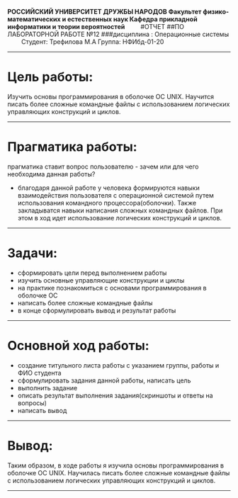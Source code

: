 **РОССИЙСКИЙ УНИВЕРСИТЕТ ДРУЖБЫ НАРОДОВ
Факультет физико-математических и естественных наук
Кафедра прикладной информатики и теории вероятностей**
 
 
 
 
#ОТЧЕТ 
##ПО ЛАБОРАТОРНОЙ РАБОТЕ №12
###дисциплина : Операционные системы
 
 
 
 
Студент: Трефилова М.А
Группа: НФИбд-01-20

---
# Цель работы: 

Изучить основы программирования в оболочке ОС UNIX. Научится писать более сложные командные файлы с использованием логических управляющих конструкций и циклов.


---
# Прагматика работы:

прагматика ставит вопрос пользователю - зачем или для чего необходима данная работы?

- благодаря данной работе у человека формируются навыки взаимодействия пользователя с операционной системой путем использования командного процессора(оболочки). Также закладыватся навыки написания сложных командных файлов. При этом в ход идет использование логических конструкций и циклов.




---
# Задачи:

- сформировать цели перед выполнением работы
- изучить основные управляющие конструкции и циклы
- на практике познакомиться с основами программирования в оболочке ОС
- написать более сложные командные файлы
- в конце сформулировать вывод и результат работы

---
# Основной ход работы:

- создание титульного листа работы с указанием группы, работы и ФИО студента
- сформулировать задания данной работы, написать цель
- выполнить задание
- описать результат выполнения задания(скриншоты и ответы на вопросы)
- написать вывод

---
# Вывод:

Таким образом, в ходе работы я изучила основы программирования в оболочке ОС UNIX. Научилась писать более сложные командные файлы с использованием логических управляющих конструкций и циклов.

---


